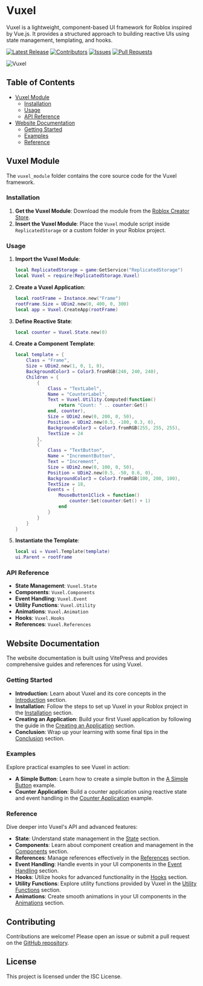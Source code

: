 # Vuxel

Vuxel is a lightweight, component-based UI framework for Roblox inspired by Vue.js. It provides a structured approach to building reactive UIs using state management, templating, and hooks.

[![Latest Release](https://img.shields.io/github/v/release/OMouta/vuxel)](https://github.com/OMouta/vuxel/releases/latest)
[![Contributors](https://img.shields.io/github/contributors/OMouta/vuxel)](https://github.com/OMouta/vuxel/graphs/contributors)
[![Issues](https://img.shields.io/github/issues/OMouta/vuxel)](https://github.com/OMouta/vuxel/issues)
[![Pull Requests](https://img.shields.io/github/issues-pr/OMouta/vuxel)](https://github.com/OMouta/vuxel/pulls)

![Vuxel](https://github.com/user-attachments/assets/b84cf981-0775-4b2c-a172-a9213682ad9e)

## Table of Contents

- [Vuxel Module](#vuxel-module)
  - [Installation](#installation)
  - [Usage](#usage)
  - [API Reference](#api-reference)
- [Website Documentation](#website-documentation)
  - [Getting Started](#getting-started)
  - [Examples](#examples)
  - [Reference](#reference)

## Vuxel Module

The `vuxel_module` folder contains the core source code for the Vuxel framework.

### Installation

1. **Get the Vuxel Module**: Download the module from the [Roblox Creator Store](https://create.roblox.com/store/asset/131382708043623/Vuxel?viewFromStudio=true&keyword=&searchId=d6dd070a-2639-4bb4-8b30-c352e7d22939).
2. **Insert the Vuxel Module**: Place the `Vuxel` module script inside `ReplicatedStorage` or a custom folder in your Roblox project.

### Usage

1. **Import the Vuxel Module**:
    ```lua
    local ReplicatedStorage = game:GetService("ReplicatedStorage")
    local Vuxel = require(ReplicatedStorage.Vuxel)
    ```

2. **Create a Vuxel Application**:
    ```lua
    local rootFrame = Instance.new("Frame")
    rootFrame.Size = UDim2.new(0, 400, 0, 300)
    local app = Vuxel.CreateApp(rootFrame)
    ```

3. **Define Reactive State**:
    ```lua
    local counter = Vuxel.State.new(0)
    ```

4. **Create a Component Template**:
    ```lua
    local template = {
        Class = "Frame",
        Size = UDim2.new(1, 0, 1, 0),
        BackgroundColor3 = Color3.fromRGB(240, 240, 240),
        Children = {
            {
                Class = "TextLabel",
                Name = "CounterLabel",
                Text = Vuxel.Utility.Computed(function()
                    return "Count: " .. counter:Get()
                end, counter),
                Size = UDim2.new(0, 200, 0, 50),
                Position = UDim2.new(0.5, -100, 0.3, 0),
                BackgroundColor3 = Color3.fromRGB(255, 255, 255),
                TextSize = 24
            },
            {
                Class = "TextButton",
                Name = "IncrementButton",
                Text = "Increment",
                Size = UDim2.new(0, 100, 0, 50),
                Position = UDim2.new(0.5, -50, 0.6, 0),
                BackgroundColor3 = Color3.fromRGB(100, 200, 100),
                TextSize = 18,
                Events = {
                    MouseButton1Click = function()
                        counter:Set(counter:Get() + 1)
                    end
                }
            }
        }
    }
    ```

5. **Instantiate the Template**:
    ```lua
    local ui = Vuxel.Template(template)
    ui.Parent = rootFrame
    ```

### API Reference

- **State Management**: `Vuxel.State`
- **Components**: `Vuxel.Components`
- **Event Handling**: `Vuxel.Event`
- **Utility Functions**: `Vuxel.Utility`
- **Animations**: `Vuxel.Animation`
- **Hooks**: `Vuxel.Hooks`
- **References**: `Vuxel.References`

## Website Documentation

The website documentation is built using VitePress and provides comprehensive guides and references for using Vuxel.

### Getting Started

- **Introduction**: Learn about Vuxel and its core concepts in the [Introduction](docs/gs/introduction.md) section.
- **Installation**: Follow the steps to set up Vuxel in your Roblox project in the [Installation](docs/gs/installation.md) section.
- **Creating an Application**: Build your first Vuxel application by following the guide in the [Creating an Application](docs/gs/create.md) section.
- **Conclusion**: Wrap up your learning with some final tips in the [Conclusion](docs/gs/conclusion.md) section.

### Examples

Explore practical examples to see Vuxel in action:

- **A Simple Button**: Learn how to create a simple button in the [A Simple Button](docs/ex/button.md) example.
- **Counter Application**: Build a counter application using reactive state and event handling in the [Counter Application](docs/ex/counter.md) example.

### Reference

Dive deeper into Vuxel's API and advanced features:

- **State**: Understand state management in the [State](docs/ref/state.md) section.
- **Components**: Learn about component creation and management in the [Components](docs/ref/components.md) section.
- **References**: Manage references effectively in the [References](docs/ref/references.md) section.
- **Event Handling**: Handle events in your UI components in the [Event Handling](docs/ref/events.md) section.
- **Hooks**: Utilize hooks for advanced functionality in the [Hooks](docs/ref/hooks.md) section.
- **Utility Functions**: Explore utility functions provided by Vuxel in the [Utility Functions](docs/ref/utility.md) section.
- **Animations**: Create smooth animations in your UI components in the [Animations](docs/ref/animations.md) section.

## Contributing

Contributions are welcome! Please open an issue or submit a pull request on the [GitHub repository](https://github.com/OMouta/vuxel).

## License

This project is licensed under the ISC License.
